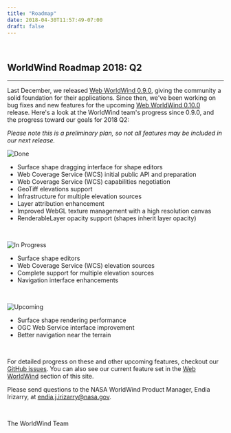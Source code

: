 ```yaml
---
title: "Roadmap"
date: 2018-04-30T11:57:49-07:00
draft: false
---
```


<br>

## WorldWind Roadmap 2018: Q2

---

Last December, we released [Web WorldWind 0.9.0](https://github.com/NASAWorldWind/WebWorldWind/releases/tag/v0.9.0),
giving the community a solid foundation for their applications. Since then, we've been working on bug fixes and new
features for the upcoming [Web WorldWind 0.10.0](https://github.com/NASAWorldWind/WebWorldWind/milestone/2) release. 
Here's a look at the WorldWind team's progress since 0.9.0, and the progress toward our goals for 2018 Q2:

*Please note this is a preliminary plan, so not all features may be included in our next release.*

![Done](https://img.shields.io/badge/status-done-brightgreen.svg)

- Surface shape dragging interface for shape editors
- Web Coverage Service (WCS) initial public API and preparation
- Web Coverage Service (WCS) capabilities negotiation
- GeoTiff elevations support
- Infrastructure for multiple elevation sources
- Layer attribution enhancement
- Improved WebGL texture management with a high resolution canvas
- RenderableLayer opacity support (shapes inherit layer opacity)

<br>

![In Progress](https://img.shields.io/badge/status-in%20progress-yellow.svg) 

- Surface shape editors
- Web Coverage Service (WCS) elevation sources
- Complete support for multiple elevation sources
- Navigation interface enhancements

<br>

![Upcoming](https://img.shields.io/badge/status-upcoming-lightgrey.svg)

- Surface shape rendering performance
- OGC Web Service interface improvement
- Better navigation near the terrain

<br>

For detailed progress on these and other upcoming features, checkout our  [GitHub issues](https://github.com/NASAWorldWind/WebWorldWind/issues). You can also
see our current feature set in the [Web WorldWind](https://worldwind.arc.nasa.gov/web/features/#anchor) section of this site.

Please send questions to the NASA WorldWind Product Manager, Endia Irizarry, at [endia.j.irizarry@nasa.gov](mailto:endia.j.irizarry@nasa.gov).

<br>

The WorldWind Team

